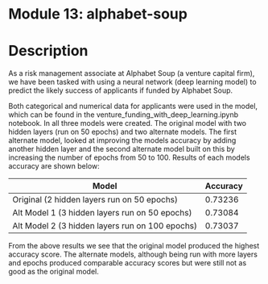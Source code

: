 # Module 13: alphabet-soup

# Description

As a risk management associate at Alphabet Soup (a venture capital firm), we have been tasked with using a neural network (deep learning model) to predict the likely success of applicants if funded by Alphabet Soup.

Both categorical and numerical data for applicants were used in the model, which can be found in the venture_funding_with_deep_learning.ipynb notebook. In all three models were created. The original model with two hidden layers (run on 50 epochs) and two alternate models. The first alternate model, looked at improving the models accuracy by adding another hidden layer and the second alternate model built on this by increasing the number of epochs from 50 to 100. Results of each models accuracy are shown below:

|                   Model                             |    Accuracy    |	 
|-----------------------------------------------------|----------------|
| Original (2 hidden layers run on 50 epochs)         |	   0.73236	   |   
| Alt Model 1 (3 hidden layers run on 50 epochs)      |	   0.73084	   |   
| Alt Model 2 (3 hidden layers run on 100 epochs)     |	   0.73037     |   


From the above results we see that the original model produced the highest accuracy score. The alternate models, although being run with more layers and epochs produced comparable accuracy scores but were still not as good as the original model.
